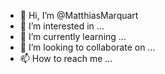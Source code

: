 - 👋 Hi, I’m @MatthiasMarquart
- 👀 I’m interested in ...
- 🌱 I’m currently learning ...
- 💞️ I’m looking to collaborate on ...
- 📫 How to reach me ...

<!---
MatthiasMarquart/MatthiasMarquart is a ✨ special ✨ repository because its `README.md` (this file) appears on your GitHub profile.
You can click the Preview link to take a look at your changes.
--->
